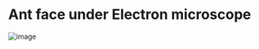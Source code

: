 # Ant face under Electron microscope
![image](https://user-images.githubusercontent.com/13718575/128284454-24778d6c-7b7b-47e0-b8a6-a693c9cf08f7.png)
